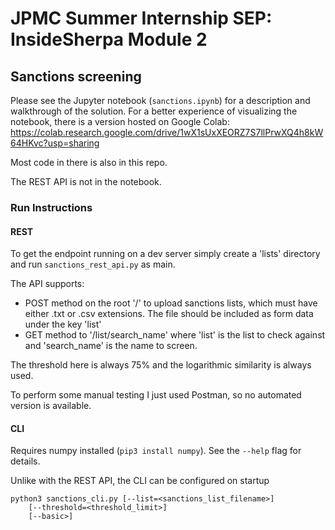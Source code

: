# JPMC Summer Internship SEP: InsideSherpa Module 2

## Sanctions screening

Please see the Jupyter notebook (`sanctions.ipynb`) for a description and
walkthrough of the solution. For a better experience of visualizing the notebook,
there is a version hosted on Google Colab: https://colab.research.google.com/drive/1wX1sUxXEORZ7S7llPrwXQ4h8kW64HKvc?usp=sharing

Most code in there is also in this repo.

The REST API is not in the notebook.

### Run Instructions

#### REST

To get the endpoint running on a dev server simply create a 'lists' directory and run
`sanctions_rest_api.py` as main.

The API supports:

- POST method on the root '/' to upload sanctions lists, which must have
  either .txt or .csv extensions. The file should be included as form data under the key
  'list'
- GET method to '/list/search_name' where 'list' is
  the list to check against and 'search_name' is the name to screen.

The threshold here is always 75% and the logarithmic similarity is always used.

To perform some manual testing I just used Postman, so no automated version is available.

#### CLI

Requires numpy installed (`pip3 install numpy`). See the `--help` flag for details.

Unlike with the REST API, the CLI can be configured on startup

```
python3 sanctions_cli.py [--list=<sanctions_list_filename>]
    [--threshold=<threshold_limit>]
    [--basic>]
```
